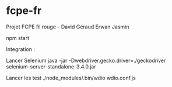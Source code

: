 # fcpe-fr
Projet FCPE fil rouge - David Géraud Erwan Jasmin


npm start


Integration : 

Lancer Selenium
java -jar -Dwebdriver.gecko.driver=./geckodriver selenium-server-standalone-3.4.0.jar

Lancer les test
./node_modules/.bin/wdio wdio.conf.js